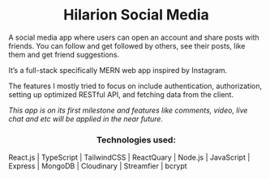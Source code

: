 <h1 align="center">   Hilarion Social Media </h1> 
                                                          
A social media app where users can open an account and share posts with friends. You can follow and get followed by others, see their posts, like them and get friend suggestions.  

It’s a full-stack specifically MERN web app inspired by Instagram.

The features I mostly tried to focus on include authentication, authorization, setting up optimized RESTful API, and fetching data from the client.  

*This app is on its first milestone and features like comments, video, live chat and etc will be applied in the near future.*

<h3 align="center"> Technologies used:   </h1>                                                           
                                                          
React.js | TypeScript | TailwindCSS | ReactQuary | Node.js | JavaScript | Express | MongoDB | Cloudinary | Streamfier | bcrypt 
